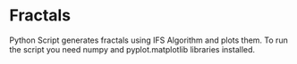 # Fractals
Python Script generates fractals using IFS Algorithm and plots them. To run the script you need numpy and pyplot.matplotlib libraries installed.
